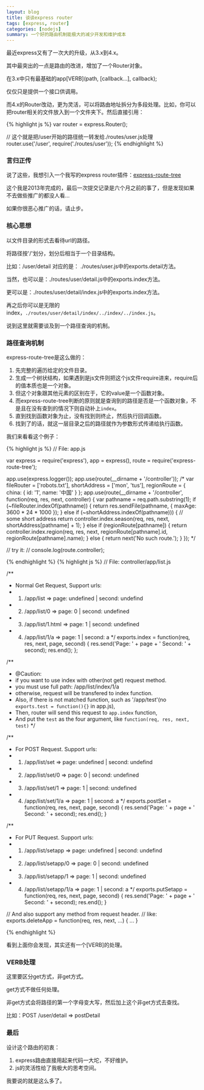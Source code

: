 ```yaml
---
layout: blog
title: 谈谈express router
tags: [express, router]
categories: [nodejs]
summary: 一个好的路由机制能极大的减少开发和维护成本
---
```


最近express又有了一次大的升级，从3.x到4.x。

其中最突出的一点是路由的改进，增加了一个Router对象。

在3.x中只有最基础的app[VERB](path, [callback...], callback);

仅仅只是提供一个接口供调用。

而4.x的Router改动，更为灵活，可以将路由地址拆分为多段处理。比如，你可以把router相关的文件放入到一个文件夹下。然后直接引用：

{% highlight js %}
var router = express.Router();

// 这个就是把/user开始的路径统一转发给./routes/user.js处理
router.use('/user', require('./routes/user'));
{% endhighlight %}

### 言归正传

说了这些，我想引入一个我写的express router插件：[express-route-tree](https://github.com/yss/express-route-tree)

这个我是2013年完成的，最后一次提交记录是六个月之前的事了，但是发现如果不去做些推广的都没人看...

如果你很恶心推广的话，请止步。

### 核心思想

以文件目录的形式去看待url的路径。

将路径按'/'划分，划分后相当于一个目录结构。

比如：/user/detail 对应的是： ./routes/user.js中的exports.detail方法。

当然，也可以是：./routes/user/detail.js中的exports.index方法。

更可以是：./routes/user/detail/index.js中的exports.index方法。

再之后你可以是无限的index，`./routes/user/detail/index/../index/../index.js`。

说到这里就需要谈及到一个路径查询的机制。

### 路径查询机制

express-route-tree是这么做的：

1. 先完整的遍历给定的文件目录。
2. 生成一个树状结构，如果遇到是js文件则把这个js文件require进来，require后的值本质也是一个对象。
3. 但这个对象跟其他元素的区别在于，它的value是一个函数对象。
4. 而express-route-tree判断的原则就是查询到的路径是否是一个函数对象，不是且在没有查到的情况下则自动补上`index`。
5. 直到找到函数对象为止，没有找到则终止，然后执行回调函数。
6. 找到了的话，就这一层目录之后的路径就作为参数形式传递给执行函数。

我们来看看这个例子：

{% highlight js %}
// File: app.js

var express = require('express'),
    app = express(),
    route = require('express-route-tree');

app.use(express.logger());
app.use(route(__dirname + '/controller'));
/*
var fileRouter = ['robots.txt'],
    shortAddress = ['mon', 'tus'],
    regionRoute = { china: { id: '1', name: '中国' } };
app.use(route(__dirname + '/controller', function(req, res, next, controller) {
    var pathname = req.path.substring(1);
    if (~fileRouter.indexOf(pathname)) {
        return res.sendFile(pathname, { maxAge: 3600 * 24 * 1000 });
    } else if (~shortAddress.indexOf(pathname))) {
        // some short address
        return controller.index.season(req, res, next, shortAddress[pathname] + 1);
    } else if (regionRoute[pathname]) {
        return controller.index.region(req, res, next, regionRoute[pathname].id, regionRoute[pathname].name);
    } else {
        return next('No such route.');
    }
});
*/

// try it:
// console.log(route.controller);

{% endhighlight %}
{% highlight js %}
// File: controller/app/list.js

/**
 * Normal Get Request, Support urls:
 * 1. /app/list => page: undefined | second: undefind
 * 2. /app/list/0 => page: 0 | second: undefined
 * 3. /app/list/1.html => page: 1 | second: undefined
 * 4. /app/list/1/a => page: 1 | second: a
 */
exports.index = function(req, res, next, page, second) {
    res.send('Page: ' + page + ' Second: ' + second);
    res.end();
};

/**
 * @Caution:
 *  if you want to use index with other(not get) request method.
 *  you must use full path: /app/list/index/1/a
 *  otherwise, request will be transfered to index function.
 *  Also, if there is not matched function, such as '/app/test'(no `exports.test = function(){}` in app.js),
 *  Then, router will send this request to `app.index` function,
 *  And put the `test` as the four argument, like `function(req, res, next, test)`
 */

/**
 * For POST Request. Support urls:
 * 1. /app/list/set => page: undefined | second: undefind
 * 2. /app/list/set/0 => page: 0 | second: undefined
 * 3. /app/list/set/1 => page: 1 | second: undefined
 * 4. /app/list/set/1/a => page: 1 | second: a
 */
exports.postSet = function(req, res, next, page, second) {
    res.send('Page: ' + page + ' Second: ' + second);
    res.end();
}

/**
 * For PUT Request. Support urls:
 * 1. /app/list/setapp => page: undefined | second: undefind
 * 2. /app/list/setapp/0 => page: 0 | second: undefined
 * 3. /app/list/setapp/1 => page: 1 | second: undefined
 * 4. /app/list/setapp/1/a => page: 1 | second: a
 */
exports.putSetapp = function(req, res, next, page, second) {
    res.send('Page: ' + page + ' Second: ' + second);
    res.end();
}

// And also support any method from request header.
// like: exports.deleteApp = function(req, res, next, ...) { ... }

{% endhighlight %}

看到上面你会发现，其实还有一个[VERB]的处理。

### VERB处理

这里要区分get方式，非get方式。

get方式不做任何处理。

非get方式会将路径的第一个字母变大写，然后加上这个非get方式去查找。

比如：POST /user/detail => postDetail

### 最后

设计这个路由的初衷：

1. express路由直接用起来代码一大坨，不好维护。
2. js的灵活性给了我极大的思考空间。

我要说的就是这么多了。
